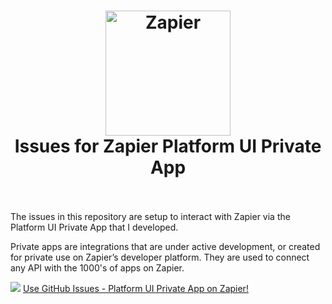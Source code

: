 <h1 align="center">
  <a href="https://zapier.com"><img src="https://raw.githubusercontent.com/zapier/zapier-platform/master/packages/cli/goodies/zapier-logomark.png" alt="Zapier" width="200"></a>
  <br>
  Issues for Zapier Platform UI Private App
  <br>
  <br>
</h1>

The issues in this repository are setup to interact with Zapier via the Platform UI Private App that I developed.

Private apps are integrations that are under active development, or created for private use on Zapier’s developer platform. They are used to connect any API with the 1000's of apps on Zapier.

![](https://github.com/aloysius-riki/zapier-github-platform-ui/blob/main/GitHub%20-%20Platform%20UI%20by%20Riki%20on%20Zapier.png)
[Use GitHub Issues - Platform UI Private App on Zapier!](https://zapier.com/developer/public-invite/163183/41b2e42f9b0b2298f18ce2a9919f1462/)
